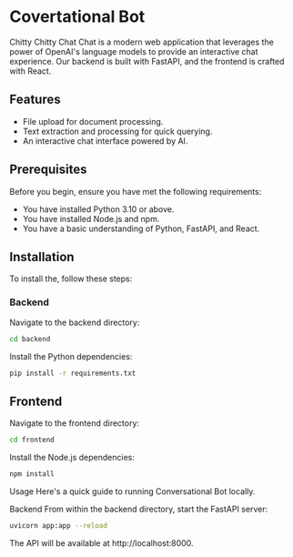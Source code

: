 # Covertational Bot

Chitty Chitty Chat Chat is a modern web application that leverages the power of OpenAI's language models to provide an interactive chat experience. Our backend is built with FastAPI, and the frontend is crafted with React.

## Features

- File upload for document processing.
- Text extraction and processing for quick querying.
- An interactive chat interface powered by AI.

## Prerequisites

Before you begin, ensure you have met the following requirements:

- You have installed Python 3.10 or above.
- You have installed Node.js and npm.
- You have a basic understanding of Python, FastAPI, and React.

## Installation

To install the, follow these steps:

### Backend

Navigate to the backend directory:

```bash
cd backend
```

Install the Python dependencies:

```bash
pip install -r requirements.txt
```
## Frontend
Navigate to the frontend directory:

```bash
cd frontend
```
Install the Node.js dependencies:
```bash
npm install
```
Usage
Here's a quick guide to running Conversational Bot locally.

Backend
From within the backend directory, start the FastAPI server:

```bash
uvicorn app:app --reload
```
The API will be available at http://localhost:8000.


